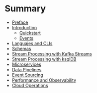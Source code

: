# Summary

- [Preface](./preface.md)
- [Introduction]()
  - [Quickstart](./introduction/day_1.md)
  - [Events](./introduction/day_2.md)
- [Languajes and CLIs]()
- [Schemas]()
- [Stream Processing with Kafka Streams]()
- [Stream Processing with ksqlDB]()
- [Microservices]()
- [Data Pipelines]()
- [Event Sourcing]()
- [Performance and Observability]()
- [Cloud Operations]()

